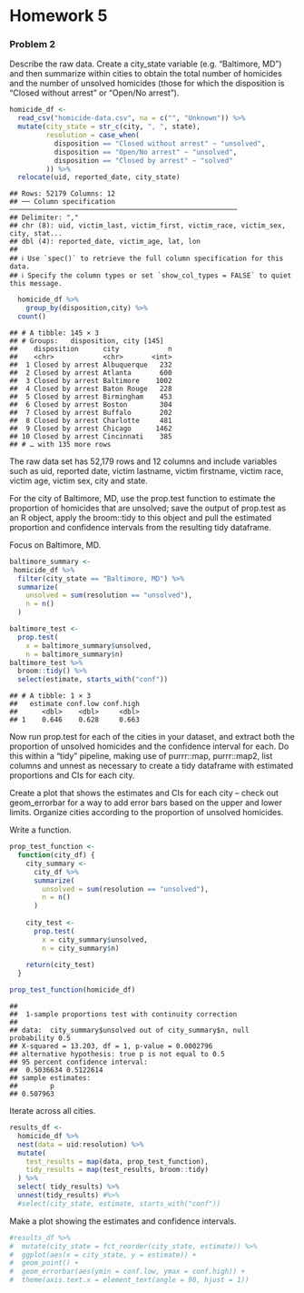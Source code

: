 Homework 5
================

### Problem 2

Describe the raw data. Create a city_state variable (e.g. “Baltimore,
MD”) and then summarize within cities to obtain the total number of
homicides and the number of unsolved homicides (those for which the
disposition is “Closed without arrest” or “Open/No arrest”).

``` r
homicide_df <- 
  read_csv("homicide-data.csv", na = c("", "Unknown")) %>% 
  mutate(city_state = str_c(city, ", ", state),
         resolution = case_when(
           disposition == "Closed without arrest" ~ "unsolved",
           disposition == "Open/No arrest" ~ "unsolved",
           disposition == "Closed by arrest" ~ "solved"
         )) %>% 
  relocate(uid, reported_date, city_state)
```

    ## Rows: 52179 Columns: 12
    ## ── Column specification ────────────────────────────────────────────────────────
    ## Delimiter: ","
    ## chr (8): uid, victim_last, victim_first, victim_race, victim_sex, city, stat...
    ## dbl (4): reported_date, victim_age, lat, lon
    ## 
    ## ℹ Use `spec()` to retrieve the full column specification for this data.
    ## ℹ Specify the column types or set `show_col_types = FALSE` to quiet this message.

``` r
  homicide_df %>% 
    group_by(disposition,city) %>% 
  count()
```

    ## # A tibble: 145 × 3
    ## # Groups:   disposition, city [145]
    ##    disposition      city            n
    ##    <chr>            <chr>       <int>
    ##  1 Closed by arrest Albuquerque   232
    ##  2 Closed by arrest Atlanta       600
    ##  3 Closed by arrest Baltimore    1002
    ##  4 Closed by arrest Baton Rouge   228
    ##  5 Closed by arrest Birmingham    453
    ##  6 Closed by arrest Boston        304
    ##  7 Closed by arrest Buffalo       202
    ##  8 Closed by arrest Charlotte     481
    ##  9 Closed by arrest Chicago      1462
    ## 10 Closed by arrest Cincinnati    385
    ## # … with 135 more rows

The raw data set has 52,179 rows and 12 columns and include variables
such as uid, reported date, victim lastname, victim firstname, victim
race, victim age, victim sex, city and state.

For the city of Baltimore, MD, use the prop.test function to estimate
the proportion of homicides that are unsolved; save the output of
prop.test as an R object, apply the broom::tidy to this object and pull
the estimated proportion and confidence intervals from the resulting
tidy dataframe.

Focus on Baltimore, MD.

``` r
baltimore_summary <- 
 homicide_df %>% 
  filter(city_state == "Baltimore, MD") %>% 
  summarize(
    unsolved = sum(resolution == "unsolved"),
    n = n()
  )

baltimore_test <- 
  prop.test(
    x = baltimore_summary$unsolved,
    n = baltimore_summary$n) 
baltimore_test %>% 
  broom::tidy() %>% 
  select(estimate, starts_with("conf"))
```

    ## # A tibble: 1 × 3
    ##   estimate conf.low conf.high
    ##      <dbl>    <dbl>     <dbl>
    ## 1    0.646    0.628     0.663

Now run prop.test for each of the cities in your dataset, and extract
both the proportion of unsolved homicides and the confidence interval
for each. Do this within a “tidy” pipeline, making use of purrr::map,
purrr::map2, list columns and unnest as necessary to create a tidy
dataframe with estimated proportions and CIs for each city.

Create a plot that shows the estimates and CIs for each city – check out
geom_errorbar for a way to add error bars based on the upper and lower
limits. Organize cities according to the proportion of unsolved
homicides.

Write a function.

``` r
prop_test_function <- 
  function(city_df) {
    city_summary <- 
      city_df %>% 
      summarize(
        unsolved = sum(resolution == "unsolved"),
        n = n()
      )
    
    city_test <- 
      prop.test(
        x = city_summary$unsolved,
        n = city_summary$n)
    
    return(city_test)
  }

prop_test_function(homicide_df)
```

    ## 
    ##  1-sample proportions test with continuity correction
    ## 
    ## data:  city_summary$unsolved out of city_summary$n, null probability 0.5
    ## X-squared = 13.203, df = 1, p-value = 0.0002796
    ## alternative hypothesis: true p is not equal to 0.5
    ## 95 percent confidence interval:
    ##  0.5036634 0.5122614
    ## sample estimates:
    ##        p 
    ## 0.507963

Iterate across all cities.

``` r
results_df <- 
  homicide_df %>% 
  nest(data = uid:resolution) %>% 
  mutate(
    test_results = map(data, prop_test_function),
    tidy_results = map(test_results, broom::tidy)
  ) %>% 
  select( tidy_results) %>% 
  unnest(tidy_results) #%>% 
  #select(city_state, estimate, starts_with("conf"))
```

Make a plot showing the estimates and confidence intervals.

``` r
#results_df %>% 
#  mutate(city_state = fct_reorder(city_state, estimate)) %>% 
#  ggplot(aes(x = city_state, y = estimate)) +
#  geom_point() +
#  geom_errorbar(aes(ymin = conf.low, ymax = conf.high)) +
#  theme(axis.text.x = element_text(angle = 90, hjust = 1))
```
